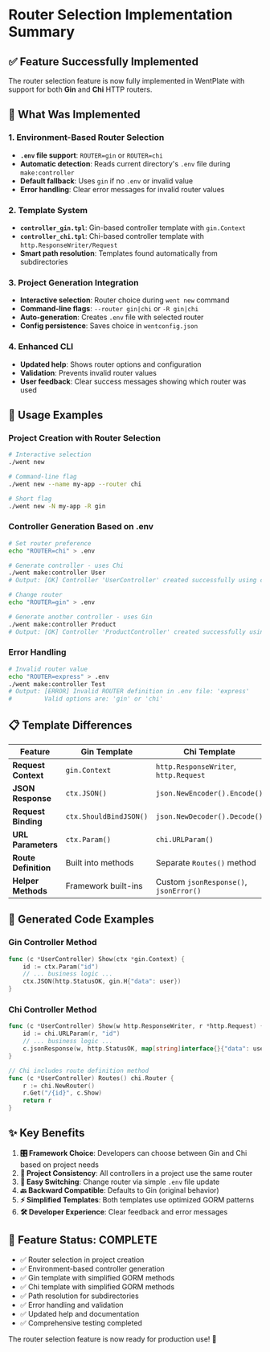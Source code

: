 # Router Selection Implementation Summary

## ✅ **Feature Successfully Implemented**

The router selection feature is now fully implemented in WentPlate with support for both **Gin** and **Chi** HTTP routers.

## 🔧 **What Was Implemented**

### 1. **Environment-Based Router Selection**
- **`.env` file support**: `ROUTER=gin` or `ROUTER=chi`
- **Automatic detection**: Reads current directory's `.env` file during `make:controller`
- **Default fallback**: Uses `gin` if no `.env` or invalid value
- **Error handling**: Clear error messages for invalid router values

### 2. **Template System**
- **`controller_gin.tpl`**: Gin-based controller template with `gin.Context`
- **`controller_chi.tpl`**: Chi-based controller template with `http.ResponseWriter/Request`
- **Smart path resolution**: Templates found automatically from subdirectories

### 3. **Project Generation Integration**
- **Interactive selection**: Router choice during `went new` command
- **Command-line flags**: `--router gin|chi` or `-R gin|chi`
- **Auto-generation**: Creates `.env` file with selected router
- **Config persistence**: Saves choice in `wentconfig.json`

### 4. **Enhanced CLI**
- **Updated help**: Shows router options and configuration
- **Validation**: Prevents invalid router values
- **User feedback**: Clear success messages showing which router was used

## 🎯 **Usage Examples**

### Project Creation with Router Selection
```bash
# Interactive selection
./went new

# Command-line flag
./went new --name my-app --router chi

# Short flag
./went new -N my-app -R gin
```

### Controller Generation Based on .env
```bash
# Set router preference
echo "ROUTER=chi" > .env

# Generate controller - uses Chi
./went make:controller User
# Output: [OK] Controller 'UserController' created successfully using chi router!

# Change router
echo "ROUTER=gin" > .env

# Generate another controller - uses Gin
./went make:controller Product
# Output: [OK] Controller 'ProductController' created successfully using gin router!
```

### Error Handling
```bash
# Invalid router value
echo "ROUTER=express" > .env
./went make:controller Test
# Output: [ERROR] Invalid ROUTER definition in .env file: 'express'
#         Valid options are: 'gin' or 'chi'
```

## 📋 **Template Differences**

| Feature | Gin Template | Chi Template |
|---------|-------------|-------------|
| **Request Context** | `gin.Context` | `http.ResponseWriter`, `http.Request` |
| **JSON Response** | `ctx.JSON()` | `json.NewEncoder().Encode()` |
| **Request Binding** | `ctx.ShouldBindJSON()` | `json.NewDecoder().Decode()` |
| **URL Parameters** | `ctx.Param()` | `chi.URLParam()` |
| **Route Definition** | Built into methods | Separate `Routes()` method |
| **Helper Methods** | Framework built-ins | Custom `jsonResponse()`, `jsonError()` |

## 🔄 **Generated Code Examples**

### Gin Controller Method
```go
func (c *UserController) Show(ctx *gin.Context) {
    id := ctx.Param("id")
    // ... business logic ...
    ctx.JSON(http.StatusOK, gin.H{"data": user})
}
```

### Chi Controller Method
```go
func (c *UserController) Show(w http.ResponseWriter, r *http.Request) {
    id := chi.URLParam(r, "id")
    // ... business logic ...
    c.jsonResponse(w, http.StatusOK, map[string]interface{}{"data": user})
}

// Chi includes route definition method
func (c *UserController) Routes() chi.Router {
    r := chi.NewRouter()
    r.Get("/{id}", c.Show)
    return r
}
```

## ✨ **Key Benefits**

1. **🎛️ Framework Choice**: Developers can choose between Gin and Chi based on project needs
2. **📁 Project Consistency**: All controllers in a project use the same router
3. **🔄 Easy Switching**: Change router via simple `.env` file update  
4. **🔙 Backward Compatible**: Defaults to Gin (original behavior)
5. **⚡ Simplified Templates**: Both templates use optimized GORM patterns
6. **🛠️ Developer Experience**: Clear feedback and error messages

## 🎉 **Feature Status: COMPLETE**

- ✅ Router selection in project creation
- ✅ Environment-based controller generation  
- ✅ Gin template with simplified GORM methods
- ✅ Chi template with simplified GORM methods
- ✅ Path resolution for subdirectories
- ✅ Error handling and validation
- ✅ Updated help and documentation
- ✅ Comprehensive testing completed

The router selection feature is now ready for production use! 🚀
